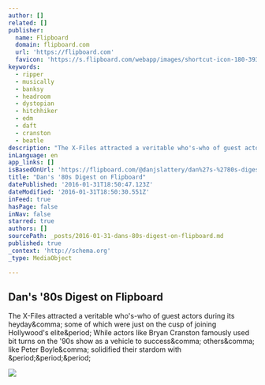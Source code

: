 ```yaml
---
author: []
related: []
publisher:
  name: Flipboard
  domain: flipboard.com
  url: 'https://flipboard.com'
  favicon: 'https://s.flipboard.com/webapp/images/shortcut-icon-180-393c2144.png'
keywords:
  - ripper
  - musically
  - banksy
  - headroom
  - dystopian
  - hitchhiker
  - edm
  - daft
  - cranston
  - beatle
description: "The X-Files attracted a veritable who's-who of guest actors during its heyday, some of which were just on the cusp of joining Hollywood's elite. While actors like Bryan Cranston famously used bit turns on the '90s show as a vehicle to success, others, like Peter Boyle, solidified their stardom with ..."
inLanguage: en
app_links: []
isBasedOnUrl: 'https://flipboard.com/@danjslattery/dan%27s-%2780s-digest-5i4vest3y'
title: "Dan's '80s Digest on Flipboard"
datePublished: '2016-01-31T18:50:47.123Z'
dateModified: '2016-01-31T18:50:30.551Z'
inFeed: true
hasPage: false
inNav: false
starred: true
authors: []
sourcePath: _posts/2016-01-31-dans-80s-digest-on-flipboard.md
published: true
_context: 'http://schema.org'
_type: MediaObject

---
```

<article style=""><h1>Dan's '80s Digest on Flipboard</h1><p>The X-Files attracted a veritable who's-who of guest actors during its heyday&amp;comma; some of which were just on the cusp of joining Hollywood's elite&amp;period; While actors like Bryan Cranston famously used bit turns on the '90s show as a vehicle to success&amp;comma; others&amp;comma; like Peter Boyle&amp;comma; solidified their stardom with &amp;period;&amp;period;&amp;period;</p><img src="https://cdn.flipboard.com/flipboard.com/91f820bce93095e468e0eb20257cfb346c9d0847/original.jpg" /></article>